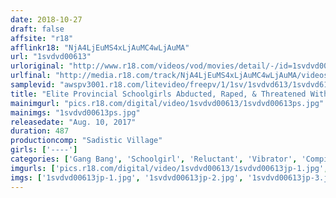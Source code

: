 ```yaml
---
date: 2018-10-27
draft: false
affsite: "r18"
afflinkr18: "NjA4LjEuMS4xLjAuMC4wLjAuMA"
url: "1svdvd00613"
urloriginal: "http://www.r18.com/videos/vod/movies/detail/-/id=1svdvd00613"
urlfinal: "http://media.r18.com/track/NjA4LjEuMS4xLjAuMC4wLjAuMA/videos/vod/movies/detail/-/id=1svdvd00613"
samplevid: "awspv3001.r18.com/litevideo/freepv/1/1sv/1svdvd613/1svdvd613_dmb_w.mp4"
title: "Elite Provincial Schoolgirls Abducted, Raped, & Threatened With Ejaculation If They Don't Call A Cuter Friend Over Right Away. When the Friend Comes, She Gets Raped Too, and All the Girls Get Creampies! 50 People FINAL"
mainimgurl: "pics.r18.com/digital/video/1svdvd00613/1svdvd00613ps.jpg"
mainimgs: "1svdvd00613ps.jpg"
releasedate: "Aug. 10, 2017"
duration: 487
productioncomp: "Sadistic Village"
girls: ['----']
categories: ['Gang Bang', 'Schoolgirl', 'Reluctant', 'Vibrator', 'Compilation', 'Over 4 Hours', 'Hi-Def']
imgurls: ['pics.r18.com/digital/video/1svdvd00613/1svdvd00613jp-1.jpg', 'pics.r18.com/digital/video/1svdvd00613/1svdvd00613jp-2.jpg', 'pics.r18.com/digital/video/1svdvd00613/1svdvd00613jp-3.jpg', 'pics.r18.com/digital/video/1svdvd00613/1svdvd00613jp-4.jpg', 'pics.r18.com/digital/video/1svdvd00613/1svdvd00613jp-5.jpg', 'pics.r18.com/digital/video/1svdvd00613/1svdvd00613jp-6.jpg', 'pics.r18.com/digital/video/1svdvd00613/1svdvd00613jp-7.jpg', 'pics.r18.com/digital/video/1svdvd00613/1svdvd00613jp-8.jpg', 'pics.r18.com/digital/video/1svdvd00613/1svdvd00613jp-9.jpg', 'pics.r18.com/digital/video/1svdvd00613/1svdvd00613jp-10.jpg', 'pics.r18.com/digital/video/1svdvd00613/1svdvd00613jp-11.jpg', 'pics.r18.com/digital/video/1svdvd00613/1svdvd00613jp-12.jpg', 'pics.r18.com/digital/video/1svdvd00613/1svdvd00613jp-13.jpg', 'pics.r18.com/digital/video/1svdvd00613/1svdvd00613jp-14.jpg', 'pics.r18.com/digital/video/1svdvd00613/1svdvd00613jp-15.jpg', 'pics.r18.com/digital/video/1svdvd00613/1svdvd00613jp-16.jpg', 'pics.r18.com/digital/video/1svdvd00613/1svdvd00613jp-17.jpg', 'pics.r18.com/digital/video/1svdvd00613/1svdvd00613jp-18.jpg', 'pics.r18.com/digital/video/1svdvd00613/1svdvd00613jp-19.jpg', 'pics.r18.com/digital/video/1svdvd00613/1svdvd00613jp-20.jpg']
imgs: ['1svdvd00613jp-1.jpg', '1svdvd00613jp-2.jpg', '1svdvd00613jp-3.jpg', '1svdvd00613jp-4.jpg', '1svdvd00613jp-5.jpg', '1svdvd00613jp-6.jpg', '1svdvd00613jp-7.jpg', '1svdvd00613jp-8.jpg', '1svdvd00613jp-9.jpg', '1svdvd00613jp-10.jpg', '1svdvd00613jp-11.jpg', '1svdvd00613jp-12.jpg', '1svdvd00613jp-13.jpg', '1svdvd00613jp-14.jpg', '1svdvd00613jp-15.jpg', '1svdvd00613jp-16.jpg', '1svdvd00613jp-17.jpg', '1svdvd00613jp-18.jpg', '1svdvd00613jp-19.jpg', '1svdvd00613jp-20.jpg']
---
```

